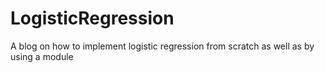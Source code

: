 # LogisticRegression
A blog on how to implement logistic regression from scratch as well as by using a module 
